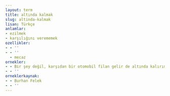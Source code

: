 ```yaml
---
layout: term
title: altında kalmak
slug: altinda-kalmak
lisan: Türkçe
anlamlar:
- ezilmek
- karşılığını verememek
ozellikler:
- - ''
- - ''
  - mecaz
ornekler:
- - Bir şey değil, karşıdan bir otomobil filan gelir de altında kalırım diye korktum.
- - ''
orneklerkaynak:
- - Burhan Felek
- - ''
---
```

